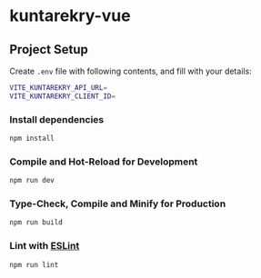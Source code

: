 # kuntarekry-vue

## Project Setup

Create `.env` file with following contents, and fill with your details:
```sh
VITE_KUNTAREKRY_API_URL=
VITE_KUNTAREKRY_CLIENT_ID=
```

### Install dependencies
```sh
npm install
```

### Compile and Hot-Reload for Development

```sh
npm run dev
```

### Type-Check, Compile and Minify for Production

```sh
npm run build
```

### Lint with [ESLint](https://eslint.org/)

```sh
npm run lint
```
